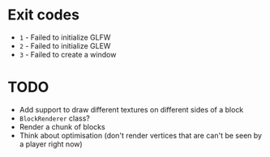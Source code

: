 # Exit codes

- `1` - Failed to initialize GLFW
- `2` - Failed to initialize GLEW
- `3` - Failed to create a window

# TODO

- Add support to draw different textures on different sides of a block
- `BlockRenderer` class?
- Render a chunk of blocks
- Think about optimisation (don't render vertices that are can't be seen by a player right now)
